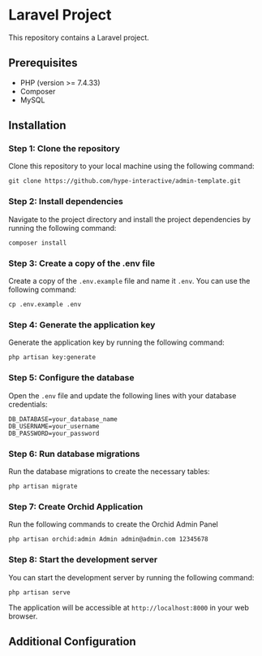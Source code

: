 # Laravel Project

This repository contains a Laravel project.

## Prerequisites
- PHP (version >= 7.4.33)
- Composer
- MySQL

## Installation

### Step 1: Clone the repository

Clone this repository to your local machine using the following command:

```git clone https://github.com/hype-interactive/admin-template.git```


### Step 2: Install dependencies

Navigate to the project directory and install the project dependencies by running the following command:

```composer install```


### Step 3: Create a copy of the .env file

Create a copy of the `.env.example` file and name it `.env`. You can use the following command:

```cp .env.example .env```


### Step 4: Generate the application key

Generate the application key by running the following command:

```php artisan key:generate```


### Step 5: Configure the database

Open the `.env` file and update the following lines with your database credentials:

```
DB_DATABASE=your_database_name
DB_USERNAME=your_username
DB_PASSWORD=your_password
```


### Step 6: Run database migrations

Run the database migrations to create the necessary tables:

```php artisan migrate```

### Step 7: Create Orchid Application

Run the following commands to create the Orchid Admin Panel

```php artisan orchid:admin Admin admin@admin.com 12345678```


### Step 8: Start the development server

You can start the development server by running the following command:

```php artisan serve```


The application will be accessible at `http://localhost:8000` in your web browser.

## Additional Configuration
